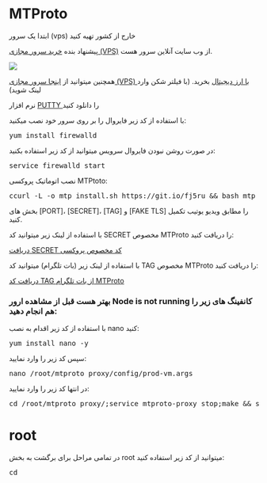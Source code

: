 # MTProto

ابتدا یک سرور (vps) خارج از کشور تهیه کنید

پیشنهاد بنده <a href="https://my.onlineserver.ir/aff.php?aff=414" target="_blank">خرید سرور مجازی (VPS)</a>  از وب سایت آنلاین سرور هست.

<p><a href="https://my.onlineserver.ir/aff.php?aff=414">
<img src="https://onlineserver.ir/my/banner/Onlineservers-234.gif"></a></p>

همچنین میتوانید از <a href="https://support.cloudzy.com/aff.php?aff=1557" target="_blank">اینجا سرور مجازی  (VPS) با ارز دیجیتال</a> بخرید. (با فیلتر شکن وارد لینک شوید)

 نرم افزار <a href="https://uploadb.me/direct/cjlbd3c6vuwm/CC_%208.0l.rar.html" target="_blank"> PUTTY </a> را دانلود کنید

با استفاده از کد زیر فایروال را بر روی سرور خود نصب میکنید:

<pre>yum install firewalld</pre>

در صورت روشن نبودن فایروال سرویس میتوانید از کد زیر استفاده بکنید:

<pre>service firewalld start</pre>

نصب اتوماتیک پروکسی MTPtoto:

<pre>ccurl -L -o mtp_install.sh https://git.io/fj5ru && bash mtp_install.sh -p [PORT] -s [SECRET] -t [TAG] -a dd -a tls -d [FAKE TLS]</pre>

بخش های [PORT]، [SECRET]، [TAG] و [FAKE TLS] را مطابق ویدیو یوتیب تکمیل کنید.

با استفاده از لینک زیر میتوانید کد SECRET مخصوص MTProto را دریافت کنید:

<a href="http://seriyps.ru/mtpgen.html" target="_blank">دریافت SECRET کد مخصوص پروکسی </a>

با استفاده از لینک زیر (بات تلگرام) میتوانید کد TAG مخصوص MTProto را دریافت کنید:

<a href="https://t.me/MTProxybot" target="_blank">دریافت کد TAG از بات تلگرام MTProto</a>

<h3>بهتر هست قبل از مشاهده ارور Node is not running کانفینگ های زیر را هم انجام دهید:</h3>

با استفاده از کد زیر اقدام به نصب nano کنید:

<pre>yum install nano -y</pre>

سپس کد زیر را وارد نمایید:

<pre>nano /root/mtproto_proxy/config/prod-vm.args</pre>

در انتها کد زیر را وارد نمایید:

<pre>cd /root/mtproto_proxy/;service mtproto-proxy stop;make && sudo make install;service mtproto-proxy restart;</pre>

# root
در تمامی مراحل برای برگشت به بخش root میتوانید از کد زیر استفاده کنید:

<pre>cd</pre>
